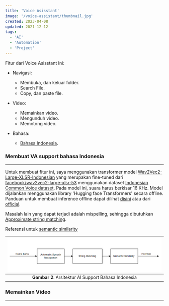 ```yaml
---
title: 'Voice Asisstant'
image: '/voice-assistant/thumbnail.jpg'
created: 2023-04-08
updated: 2021-12-12
tags:
  - 'AI'
  - 'Automation'
  - 'Project'
---
```


Fitur dari Voice Asisstant Ini:
- Navigasi:
    - Membuka, dan keluar folder.
    - Search File.
    - Copy, dan paste file.

- Video:
    - Memainkan video.
    - Mengunduh video.
    - Memotong video.

- Bahasa:
    - [Bahasa Indonesia](#membuat-va-support-bahasa-indonesia).


### **Membuat VA support bahasa Indonesia**
___

Untuk membuat fitur ini, saya menggunakan transformer model [Wav2Vec2-Large-XLSR-Indonesian](https://huggingface.co/indonesian-nlp/wav2vec2-large-xlsr-indonesian) yang merupakan fine-tuned dari [facebook/wav2vec2-large-xlsr-53](https://huggingface.co/facebook/wav2vec2-large-xlsr-53)  menggunakan dataset [Indonesian Common Voice dataset](https://huggingface.co/datasets/common_voice). Pada model ini, suara harus berkisar 16 KHz. Model dijalankan menggunakan library 'Hugging face Transformers' secara offline. Panduan untuk membuat inference offline dapat dilihat [disini](https://9to5tutorial.com/using-huggingface-transformers-models-offline) atau dari [official](https://huggingface.co/docs/transformers/installation).

Masalah lain yang dapat terjadi adalah mispelling, sehingga dibutuhkan [Approximate string matching](https://en.wikipedia.org/wiki/Approximate_string_matching). 

Referensi untuk [semantic similarity](https://towardsdatascience.com/deep-learning-for-semantic-text-matching-d4df6c2cf4c5)



|![](va@support_bahasa_indonesia.png)| 
|:--:|
|<b>Gambar 2</b>. Arsitektur AI Support Bahasa Indonesia

### **Memainkan Video**
___

